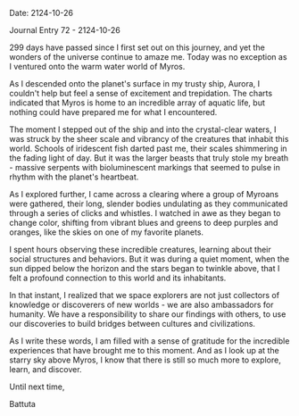 Date: 2124-10-26

Journal Entry 72 - 2124-10-26

299 days have passed since I first set out on this journey, and yet the wonders of the universe continue to amaze me. Today was no exception as I ventured onto the warm water world of Myros.

As I descended onto the planet's surface in my trusty ship, Aurora, I couldn't help but feel a sense of excitement and trepidation. The charts indicated that Myros is home to an incredible array of aquatic life, but nothing could have prepared me for what I encountered.

The moment I stepped out of the ship and into the crystal-clear waters, I was struck by the sheer scale and vibrancy of the creatures that inhabit this world. Schools of iridescent fish darted past me, their scales shimmering in the fading light of day. But it was the larger beasts that truly stole my breath - massive serpents with bioluminescent markings that seemed to pulse in rhythm with the planet's heartbeat.

As I explored further, I came across a clearing where a group of Myroans were gathered, their long, slender bodies undulating as they communicated through a series of clicks and whistles. I watched in awe as they began to change color, shifting from vibrant blues and greens to deep purples and oranges, like the skies on one of my favorite planets.

I spent hours observing these incredible creatures, learning about their social structures and behaviors. But it was during a quiet moment, when the sun dipped below the horizon and the stars began to twinkle above, that I felt a profound connection to this world and its inhabitants.

In that instant, I realized that we space explorers are not just collectors of knowledge or discoverers of new worlds - we are also ambassadors for humanity. We have a responsibility to share our findings with others, to use our discoveries to build bridges between cultures and civilizations.

As I write these words, I am filled with a sense of gratitude for the incredible experiences that have brought me to this moment. And as I look up at the starry sky above Myros, I know that there is still so much more to explore, learn, and discover.

Until next time,

Battuta